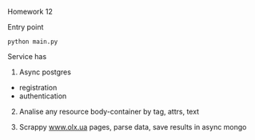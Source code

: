 Homework 12

Entry point
```
python main.py
```

Service has
1. Async postgres
- registration
- authentication

2. Analise any resource body-container by tag, attrs, text

3. Scrappy www.olx.ua pages, parse data, save results in async mongo